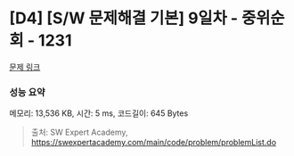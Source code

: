 # [D4] [S/W 문제해결 기본] 9일차 - 중위순회 - 1231 

[문제 링크](https://swexpertacademy.com/main/code/problem/problemDetail.do?contestProbId=AV140YnqAIECFAYD) 

### 성능 요약

메모리: 13,536 KB, 시간: 5 ms, 코드길이: 645 Bytes



> 출처: SW Expert Academy, https://swexpertacademy.com/main/code/problem/problemList.do